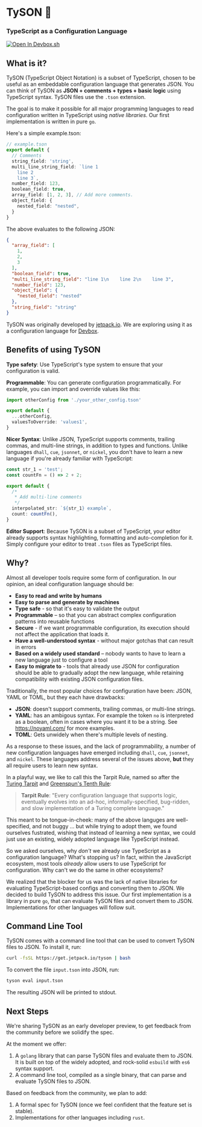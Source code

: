 # TySON 🥊

### TypeScript as a Configuration Language

[![Open In Devbox.sh](https://jetpack.io/img/devbox/open-in-devbox.svg)](https://devbox.sh/github.com/jetpack-io/tyson)

## What is it?
TySON (TypeScript Object Notation) is a subset of TypeScript, chosen to be useful as an
embeddable configuration language that generates JSON.
You can think of TySON as **JSON + comments + types + basic logic** using
TypeScript syntax. TySON files use the `.tson` extension.

The goal is to make it possible for all major programming languages to read
configuration written in TypeScript using _native libraries_. Our first
implementation is written in pure `go`.

Here's a simple example.tson:

```typescript
// example.tson
export default {
  // Comments
  string_field: 'string',
  multi_line_string_field: `line 1
    line 2
    line 3`,
  number_field: 123,
  boolean_field: true,
  array_field: [1, 2, 3], // Add more comments.
  object_field: {
    nested_field: "nested",
  }
}
```

The above evaluates to the following JSON:

```json
{
  "array_field": [
    1,
    2,
    3
  ],
  "boolean_field": true,
  "multi_line_string_field": "line 1\n    line 2\n    line 3",
  "number_field": 123,
  "object_field": {
    "nested_field": "nested"
  },
  "string_field": "string"
}
```

TySON was originally developed by [jetpack.io](https://www.jetpack.io). We are exploring
using it as a configuration language for [Devbox](https://github.com/jetpack-io/devbox).

## Benefits of using TySON
**Type safety**: Use TypeScript's type system to ensure that your configuration is valid.

**Programmable**: You can generate configuration programmatically.
For example, you can import and override values like this:

```typescript
import otherConfig from './your_other_config.tson'

export default {
  ...otherConfig,
  valuesToOverride: 'values1',
}
```

**Nicer Syntax**: Unlike JSON, TypeScript supports comments, trailing commas,
and multi-line strings, in addition to types and functions. Unlike languages
`dhall`, `cue`, `jsonnet`, or `nickel`, you don't have to learn a new language
if you're already familiar with TypeScript:

```typescript
const str_1 = 'test';
const countFn = () => 2 + 2;

export default {
  /*
   * Add multi-line comments
   */
  interpolated_str: `${str_1} example`,
  count: countFn(),
}
```

**Editor Support**: Because TySON is a subset of TypeScript, your editor already
supports syntax highlighting, formatting and auto-completion for it.
Simply configure your editor to treat `.tson` files as TypeScript files.


## Why?

Almost all developer tools require some form of configuration. In our opinion,
an ideal configuration language should be:

- **Easy to read and write by humans**
- **Easy to parse and generate by machines**
- **Type safe** - so that it's easy to validate the output
- **Programmable** – so that you can abstract complex configuration patterns
  into reusable functions
- **Secure** - if we want programmable configuration, its execution should
  not affect the application that loads it.
- **Have a well-understood syntax** - without major gotchas that can result in errors
- **Based on a widely used standard** – nobody wants to have to learn a new
  language just to configure a tool
- **Easy to migrate to** - tools that already use JSON for configuration should
  be able to gradually adopt the new language, while retaining compatibility
  with existing JSON configuration files.

Traditionally, the most popular choices for configuration have been: JSON, YAML
or TOML, but they each have drawbacks:

- **JSON**: doesn't support comments, trailing commas, or multi-line strings.
- **YAML**: has an ambigous syntax. For example the token `no` is interpreted
  as a boolean, often in cases where you want it to be a string. See
  https://noyaml.com/ for more examples.
- **TOML**: Gets unwidely when there's multiple levels of nesting.

As a response to these issues, and the lack of programmability, a number of new configuration languages have emerged including `dhall`, `cue`, `jsonnet`, and
`nickel`. These languages address several of the issues above, **but** they all
require users to learn new syntax.

In a playful way, we like to call this the Tarpit Rule,
named so after the [Turing Tarpit](https://en.wikipedia.org/wiki/Turing_tarpit) and
[Greenspun's Tenth Rule](https://en.wikipedia.org/wiki/Greenspun%27s_tenth_rule):
> **Tarpit Rule**:
> "Every configuration language that supports logic, eventually evolves into an ad-hoc,
> informally-specified, bug-ridden, and slow implementation of a Turing complete language."

This meant to be tongue-in-cheek: many of the above languges are well-specified, and not buggy ... but while trying to adopt them,
we found ourselves fustrated, wishing that instead of learning a new syntax, we could just
use an existing, widely adopted language like TypeScript instead.

So we asked ourselves, why _don't_ we already use TypeScript as a configuration language?
What's stopping us? In fact, within the JavaScript ecosystem, most tools _already_ allow
users to use TypeScript for configuration. Why can't we do the same in other ecosystems?

We realized that the blocker for us was the lack of native libraries for evaluating TypeScript-based
configs and converting them to JSON. We decided to build TySON to address this issue.
Our first implementation is a library in pure `go`, that can evaluate TySON files and convert
them to JSON. Implementations for other languages will follow suit.

## Command Line Tool
TySON comes with a command line tool that can be used to convert TySON files to
JSON. To install it, run:

```bash
curl -fsSL https://get.jetpack.io/tyson | bash
```

To convert the file `input.tson` into JSON, run:

```bash
tyson eval input.tson
```

The resulting JSON will be printed to stdout.

## Next Steps

We're sharing TySON as an early developer preview, to get feedback from the
community before we solidify the spec.

At the moment we offer:

1. A `golang` library that can parse TySON files and evaluate them to JSON.
   It is built on top of the widely adopted, and rock-solid `esbuild` with `es6`
   syntax support.
1. A command line tool, compiled as a single binary, that can parse and
   evaluate TySON files to JSON.

Based on feedback from the community, we plan to add:

1. A formal spec for TySON (once we feel confident that the feature set is stable).
1. Implementations for other languages including `rust`.
